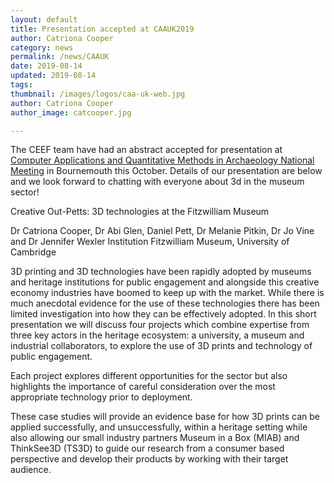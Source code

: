 ```yaml
---
layout: default
title: Presentation accepted at CAAUK2019
author: Catriona Cooper
category: news
permalink: /news/CAAUK
date: 2019-08-14
updated: 2019-08-14
tags: 
thumbnail: /images/logos/caa-uk-web.jpg
author: Catriona Cooper
author_image: catcooper.jpg

---
```



The CEEF team have had an abstract accepted for presentation at [Computer Applications and Quantitative Methods in Archaeology National Meeting](https://uk.caa-international.org/2019-bournemouth/) in Bournemouth this October. Details of our presentation are below and we look forward to chatting with everyone about 3d in the museum sector!

Creative Out-Petts: 3D technologies at the Fitzwilliam Museum

Dr Catriona Cooper, Dr Abi Glen, Daniel Pett, Dr Melanie Pitkin, Dr Jo Vine and Dr Jennifer Wexler
Institution Fitzwilliam Museum, University of Cambridge

3D printing and 3D technologies have been rapidly adopted by museums and heritage institutions for public engagement and alongside this creative economy industries have boomed to keep up with the market. While there is much anecdotal evidence for the use of these technologies there has been limited investigation into how they can be effectively adopted. In this short presentation we will discuss four projects which combine expertise from three key actors in the heritage ecosystem: a university, a museum and industrial collaborators, to explore the use of 3D prints and technology of public engagement. 

Each project explores different opportunities for the sector but also highlights the importance of careful consideration over the most appropriate technology prior to deployment. 

These case studies will provide an evidence base for how 3D prints can be applied successfully, and unsuccessfully, within a heritage setting while also allowing our small industry partners Museum in a Box (MIAB) and ThinkSee3D (TS3D) to guide our research from a consumer based perspective and develop their products by working with their target audience.

